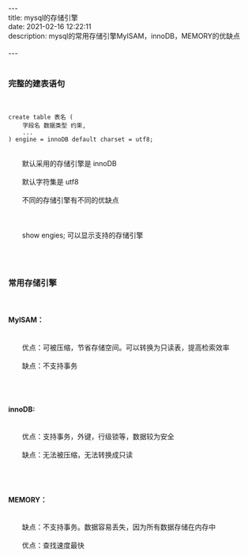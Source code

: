 ---&emsp;  
title: mysql的存储引擎&emsp;  
date: 2021-02-16 12:22:11&emsp;  
description: mysql的常用存储引擎MyISAM，innoDB，MEMORY的优缺点&emsp;  
&emsp;  
---&emsp;  
&emsp;  
### 完整的建表语句&emsp;  
&emsp;  
```mysql
create table 表名 (
    字段名 数据类型 约束,
    ...
) engine = innoDB default charset = utf8;
```
&emsp;  
&emsp;&emsp;默认采用的存储引擎是 innoDB &emsp;  
&emsp;  
&emsp;&emsp;默认字符集是 utf8&emsp;  
&emsp;  
&emsp;&emsp;不同的存储引擎有不同的优缺点&emsp;  
&emsp;  
&emsp;&emsp;&emsp;  
&emsp;  
&emsp;&emsp;show engies; 可以显示支持的存储引擎&emsp;  
&emsp;  
&emsp;&emsp;&emsp;  
&emsp;  
### 常用存储引擎&emsp;  
&emsp;  
#### MyISAM：&emsp;  
&emsp;  
&emsp;&emsp;优点：可被压缩，节省存储空间。可以转换为只读表，提高检索效率&emsp;  
&emsp;  
&emsp;&emsp;缺点：不支持事务&emsp;  
&emsp;  
&emsp;&emsp;&emsp;  
&emsp;  
#### innoDB:&emsp;  
&emsp;  
&emsp;&emsp;优点：支持事务，外键，行级锁等，数据较为安全&emsp;  
&emsp;  
&emsp;&emsp;缺点：无法被压缩，无法转换成只读&emsp;  
&emsp;  
&emsp;&emsp;&emsp;  
&emsp;  
#### MEMORY：&emsp;  
&emsp;  
&emsp;&emsp;缺点：不支持事务。数据容易丢失，因为所有数据存储在内存中&emsp;  
&emsp;  
&emsp;&emsp;优点：查找速度最快&emsp;  
&emsp;  
&emsp;  
